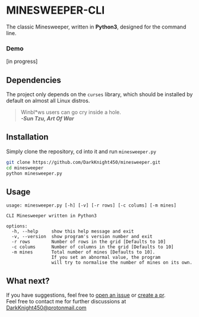 # MINESWEEPER-CLI
The classic Minesweeper, written in **Python3**, designed for the command line.
### Demo
[in progress]

## Dependencies
The project only depends on the `curses` library, which should be installed by default on almost all Linux distros.</br>
>Winbl*ws users can go cry inside a hole.</br>
***-Sun Tzu, Art Of War***

## Installation
Simply clone the repository, cd into it and run `minesweeper.py`
```sh
git clone https://github.com/DarkKnight450/minesweeper.git
cd minesweeper
python minesweeper.py
```

## Usage
```
usage: minesweeper.py [-h] [-v] [-r rows] [-c colums] [-m mines]

CLI Minesweeper written in Python3

options:
  -h, --help     show this help message and exit
  -v, --version  show program's version number and exit
  -r rows        Number of rows in the grid [Defaults to 10]
  -c colums      Number of columns in the grid [Defaults to 10]
  -m mines       Total number of mines [Defaults to 10].
                 If you set an abnormal value, the program 
                 will try to normalise the number of mines on its own.
```

## What next?
If you have suggestions, feel free to [open an issue](https://github.com/DarkKnight450/Minesweeper/issues) or [create a pr](https://github.com/DarkKnight450/Minesweeper/pulls).</br>
Feel free to contact me for further discussions at DarkKnight450@protonmail.com
